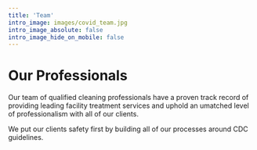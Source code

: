 ```yaml
---
title: 'Team'
intro_image: images/covid_team.jpg
intro_image_absolute: false
intro_image_hide_on_mobile: false
---
```


# Our Professionals

Our team of qualified cleaning professionals have a proven track record of providing leading facility treatment services
 and uphold an umatched level of professionalism with all of our clients.

We put our clients safety first by building all of our processes around CDC guidelines.